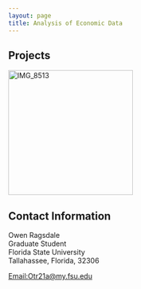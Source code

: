 ```yaml
---
layout: page
title: Analysis of Economic Data
---
```


##  Projects
<a> 
<img src="IMG_8513 (4).png" alt="IMG_8513" width="250"/>
</a>

## Contact Information 

Owen Ragsdale <br/>
Graduate Student <br/>
Florida State University <br/>
Tallahassee, Florida, 32306 <br/>

[Email:Otr21a@my.fsu.edu](mailto:otr21a@my.fsu.edu)
